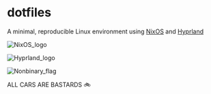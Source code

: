 # dotfiles

A minimal, reproducible Linux environment using [NixOS](https://nixos.org/) and [Hyprland](https://hyprland.org/)

![NixOS_logo](https://github.com/user-attachments/assets/bccd4f36-df20-4b92-97a8-db5ff1a9c375)

![Hyprland_logo](https://github.com/user-attachments/assets/169be372-ffcd-402b-a4db-a73f0ca3530b)

![Nonbinary_flag](https://github.com/user-attachments/assets/acb1ab58-c1b6-414b-958c-675d13cf5568)

ALL CARS ARE BASTARDS 🚲
